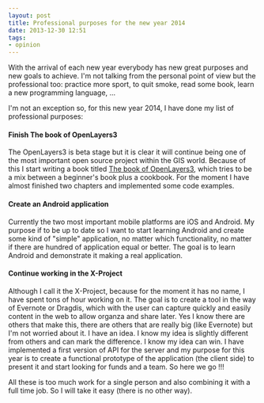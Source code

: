 ```yaml
---
layout: post
title: Professional purposes for the new year 2014
date: 2013-12-30 12:51
tags:
- opinion
---
```

With the arrival of each new year everybody has new great purposes and new goals to achieve. I'm not talking from the personal point of view but the professional too: practice more sport, to quit smoke, read some book, learn a new programming language, ...

<p>I'm not an exception so, for this new year 2014, I have done my list of professional purposes:</p>
<h4>Finish The book of OpenLayers3</h4>
<p>The OpenLayers3 is beta stage but it is clear it will continue being one of the most important open source project within the GIS world. Because of this I start writing a book titled <a href="https://leanpub.com/thebookofopenlayers3">The book of OpenLayers3</a>, which tries to be a mix between a beginner's book plus a cookbook. For the moment I have almost finished two chapters and implemented some code examples.</p>
<h4>Create an Android application</h4>
<p>Currently the two most important mobile platforms are iOS and Android. My purpose if to be up to date so I want to start learning Android and create some kind of "simple" application, no matter which functionality, no matter if there are hundred of application equal or better. The goal is to learn Android and demonstrate it making a real application.</p>
<h4>Continue working in the X-Project</h4>
<p>Although I call it the X-Project, because for the moment it has no name, I have spent tons of hour working on it. The goal is to create a tool in the way of Evernote or Dragdis, which with the user can capture quickly and easily content in the web to allow organza and share later. Yes I know there are others that make this, there are others that are really big (like Evernote) but I'm not worried about it. I have an idea. I know my idea is slightly different from others and can mark the difference. I know my idea can win. I have implemented a first version of API for the server and my purpose for this year is to create a functional prototype of the application (the client side) to present it and start looking for funds and a team. So here we go !!!</p>
<p>All these is too much work for a single person and also combining it with a full time job. So I will take it easy (there is no other way).</p>
